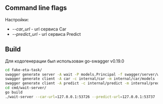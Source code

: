 
## Command line flags

Настройки:

* *--car_url* - url сервиса Car
* *--predict_url* - url сервиса Predict

## Build
Для кодогенерации был использован go-swagger v0.19.0

```sh
cd fake-eta-task/
swagger generate server -A wait -P models.Principal -f swagger/server/wait.yml   
swagger generate client -A car -c internal/car -m internal/car/models -f swagger/clients/car.yml  
swagger generate client -A predict -c internal/predict -m internal/predict/models -f swagger/clients/predict.yml  
cd cmd/wait-server/
go build
./wait-server --car-url=127.0.0.1:53726 --predict-url=127.0.0.1:53737
```